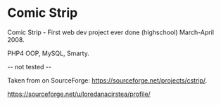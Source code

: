 # Comic Strip
Comic Strip - First web dev project ever done (highschool) March-April 2008.

PHP4 OOP, MySQL, Smarty.

-- not tested --

Taken from on SourceForge: https://sourceforge.net/projects/cstrip/. 

https://sourceforge.net/u/loredanacirstea/profile/
